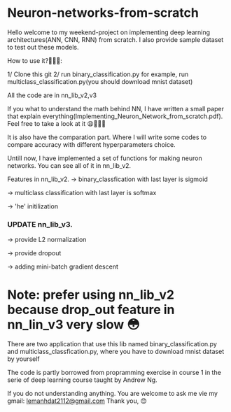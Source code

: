 # Neuron-networks-from-scratch
Hello welcome to my weekend-project on implementing deep learning architectures(ANN, CNN, RNN) from scratch. I also provide sample dataset to test out these models.

How to use it?🧐🧐🧐:

1/ Clone this git
2/ run binary_classification.py for example, run multiclass_classification.py(you should download mnist dataset)

All the code are in nn_lib_v2,v3

If you what to understand the math behind NN, I have written a small paper that explain everything(Implementing_Neuron_Network_from_scratch.pdf). Feel free to take a look at it 😩💁🏽🤩

It is also have the comparation part. Where I will write some codes to compare accuracy with different hyperparameters choice.

Untill now, I have implemented a set of functions for making neuron networks. You can see all of it in nn_lib_v2.

Features in nn_lib_v2.
-> binary_classfication with last layer is sigmoid

-> multiclass classification with last layer is softmax

-> 'he' initilization

### UPDATE nn_lib_v3.
-> provide L2 normalization

-> provide dropout

-> adding mini-batch gradient descent

# Note: prefer using nn_lib_v2 because drop_out feature in nn_lin_v3 very slow 😳

There are two application that use this lib named binary_classification.py and multiclass_classfication.py, where you have to download mnist dataset by yourself

The code is partly borrowed from propramming exercise in course 1 in the serie of deep learning course taught by Andrew Ng.

If you do not understanding anything. You are welcome to ask me vie my gmail: lemanhdat2112@gmail.com
Thank you, 😊 
